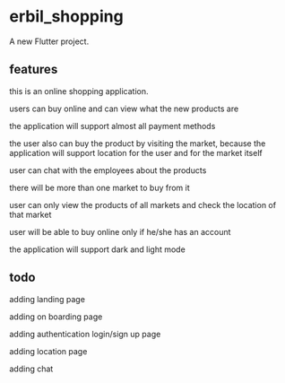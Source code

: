 # erbil_shopping

A new Flutter project.

## features

 this is an online shopping application.
 
 users can buy online and can view what the new products are
 
 the application will support almost all payment methods 
 
 the user also can buy the product by visiting the market, because the application will support location for the user and for the market itself
 
 user can chat with the employees about the products
 
 there will be more than one market to buy from it 
 
 user can only view the products of all markets and check the location of that market
 
 user will be able to buy online only if he/she has an account
 
 the application will support dark and light mode 


## todo
 adding landing page
 
 adding on boarding page
 
 adding authentication login/sign up page
 
 adding location page
 
 adding chat


